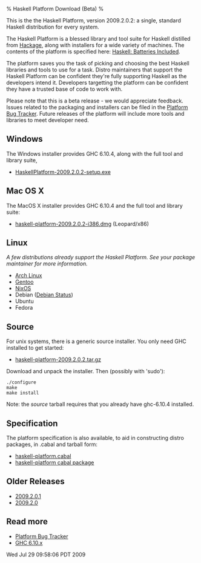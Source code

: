 % Haskell Platform Download (Beta)
%

This is the the Haskell Platform, version 2009.2.0.2: a
single, standard Haskell distribution for every system.

The Haskell Platform is a blessed library and tool suite for Haskell
distilled from [Hackage], along with installers for a wide variety of
machines. The contents of the platform is specified here: [Haskell: Batteries Included].

The platform saves you the task of picking and choosing the best
Haskell libraries and tools to use for a task. Distro maintainers that
support the Haskell Platform can be confident they're fully supporting
Haskell as the developers intend it. Developers targetting the platform
can be confident they have a trusted base of code to work with.

Please note that this is a beta release - we would appreciate feedback.
Issues related to the packaging and installers can be filed in the
[Platform Bug Tracker]. Future releases of the platform will include
more tools and libraries to meet developer need.

[Hackage]: http://hackage.haskell.org
[Platform Bug Tracker]: http://trac.haskell.org/haskell-platform/
[Haskell: Batteries Included]: ./contents.html

Windows
-------

The Windows installer provides GHC 6.10.4, along with the full tool and
library suite,

 * [HaskellPlatform-2009.2.0.2-setup.exe]

[HaskellPlatform-2009.2.0.2-setup.exe]: http://hackage.haskell.org/platform/2009.2.0.2/HaskellPlatform-2009.2.0.2-setup.exe

Mac OS X
--------

The MacOS X installer provides GHC 6.10.4 and the full tool and library suite:

 * [haskell-platform-2009.2.0.2-i386.dmg] (Leopard/x86)

[haskell-platform-2009.2.0.2-i386.dmg]: http://hackage.haskell.org/platform/2009.2.0.2/haskell-platform-2009.2.0.1-i386.dmg

Linux
-----

*A few distributions already support the Haskell Platform. See your
package maintainer for more information.*

* [Arch Linux]
* [Gentoo]
* [NixOS]
* Debian ([Debian Status])
* Ubuntu
* Fedora

[Arch Linux]: http://aur.archlinux.org/packages.php?ID=26279
[Gentoo]: http://code.haskell.org/gentoo/gentoo-haskell/dev-haskell/haskell-platform/
[NixOS]: http://hydra.nixos.org/job/nixpkgs/trunk/haskellPackages_ghc6102.haskellPlatform/jobstatus
[Debian Status]: http://wiki.debian.org/Haskell/Platform

Source
------

For unix systems, there is a generic source installer. You only need GHC
installed to get started:

 * [haskell-platform-2009.2.0.2.tar.gz]

[haskell-platform-2009.2.0.2.tar.gz]: http://hackage.haskell.org/platform/2009.2.0.2/haskell-platform-2009.2.0.2.tar.gz

Download and unpack the installer. Then (possibly with 'sudo'):

    ./configure
    make
    make install

Note: the *source* tarball requires that you already have ghc-6.10.4 installed.

Specification
-------------

The platform specification is also available, to aid in constructing
distro packages, in .cabal and tarball form:

 * [haskell-platform.cabal]
 * [haskell-platform cabal package]

[haskell-platform.cabal]: http://hackage.haskell.org/platform/2009.2.0.2/haskell-platform.cabal
[haskell-platform cabal package]: http://hackage.haskell.org/platform/2009.2.0.2/cabal/

Older Releases
--------------

 * [2009.2.0.1]
 * [2009.2.0]

[2009.2.0.1]: http://hackage.haskell.org/platform/2009.2.0.1/
[2009.2.0]: http://hackage.haskell.org/platform/2009.2.0/

Read more
---------

* [Platform Bug Tracker]
* [GHC 6.10.x]

[GHC 6.10.x]: http://haskell.org/ghc

Wed Jul 29 09:58:06 PDT 2009
